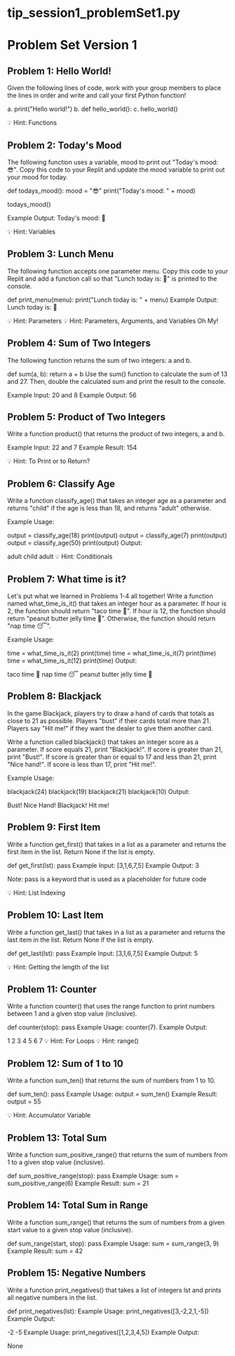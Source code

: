 # tip_session1_problemSet1.py
# Problem Set Version 1
## Problem 1: Hello World!
Given the following lines of code, work with your group members to place the lines in order and write and call your first Python function!

a. print("Hello world!")
b. def hello_world():
c. hello_world()

💡 Hint: Functions

## Problem 2: Today's Mood
The following function uses a variable, mood to print out "Today's mood: 😎". Copy this code to your Replit and update the mood variable to print out your mood for today.

def todays_mood():
    mood = "😎"
    print("Today's mood: " + mood)

todays_mood()

Example Output: Today's mood: 🥱

💡 Hint: Variables

## Problem 3: Lunch Menu
The following function accepts one parameter menu. Copy this code to your Replit and add a function call so that "Lunch today is: 🍕" is printed to the console.

def print_menu(menu):
    print("Lunch today is: " + menu)
Example Output: Lunch today is: 🍜

💡 Hint: Parameters
💡 Hint: Parameters, Arguments, and Variables Oh My!

## Problem 4: Sum of Two Integers
The following function returns the sum of two integers: a and b.

def sum(a, b):
    return a + b
Use the sum() function to calculate the sum of 13 and 27. Then, double the calculated sum and print the result to the console.

Example Input: 20 and 8
Example Output: 56


## Problem 5: Product of Two Integers
Write a function product() that returns the product of two integers, a and b.

Example Input: 22 and 7
Example Result: 154

💡 Hint: To Print or to Return?

## Problem 6: Classify Age
Write a function classify_age() that takes an integer age as a parameter and returns "child" if the age is less than 18, and returns "adult" otherwise.

Example Usage:

output = classify_age(18)
print(output)
output = classify_age(7)
print(output)
output = classify_age(50)
print(output)
Output:

adult
child
adult
💡 Hint: Conditionals

## Problem 7: What time is it?
Let's put what we learned in Problems 1-4 all together! Write a function named what_time_is_it() that takes an integer hour as a parameter.
If hour is 2, the function should return "taco time 🌮".
If hour is 12, the function should return "peanut butter jelly time 🥪”.
Otherwise, the function should return "nap time 😴".

Example Usage:

time = what_time_is_it(2)
print(time)
time = what_time_is_it(7)
print(time)
time = what_time_is_it(12)
print(time)
Output:

taco time 🌮
nap time 😴
peanut butter jelly time 🥪

## Problem 8: Blackjack
In the game Blackjack, players try to draw a hand of cards that totals as close to 21 as possible. Players "bust" if their cards total more than 21. Players say "Hit me!" if they want the dealer to give them another card.

Write a function called blackjack() that takes an integer score as a parameter.
If score equals 21, print "Blackjack!".
If score is greater than 21, print "Bust!".
If score is greater than or equal to 17 and less than 21, print "Nice hand!".
If score is less than 17, print "Hit me!".

Example Usage:

blackjack(24)
blackjack(19)
blackjack(21)
blackjack(10)
Output:

Bust!
Nice Hand!
Blackjack!
Hit me!

## Problem 9: First Item
Write a function get_first() that takes in a list as a parameter and returns the first item in the list. Return None if the list is empty.

def get_first(lst):
    pass
Example Input: [3,1,6,7,5]
Example Output: 3

Note: pass is a keyword that is used as a placeholder for future code

💡 Hint: List Indexing

## Problem 10: Last Item
Write a function get_last() that takes in a list as a parameter and returns the last item in the list. Return None if the list is empty.

def get_last(lst):
    pass
Example Input: [3,1,6,7,5]
Example Output: 5

💡 Hint: Getting the length of the list

## Problem 11: Counter
Write a function counter() that uses the range function to print numbers between 1 and a given stop value (inclusive).

def counter(stop):
    pass
Example Usage: counter(7). Example Output:

1
2
3
4
5
6
7
💡 Hint: For Loops
💡 Hint: range()

## Problem 12: Sum of 1 to 10
Write a function sum_ten() that returns the sum of numbers from 1 to 10.

def sum_ten():
    pass
Example Usage: output = sum_ten()
Example Result: output = 55

💡 Hint: Accumulator Variable

## Problem 13: Total Sum
Write a function sum_positive_range() that returns the sum of numbers from 1 to a given stop value (inclusive).

def sum_positive_range(stop):
    pass
Example Usage: sum = sum_positive_range(6)
Example Result: sum = 21


## Problem 14: Total Sum in Range
Write a function sum_range() that returns the sum of numbers from a given start value to a given stop value (inclusive).

def sum_range(start, stop):
    pass
Example Usage: sum = sum_range(3, 9)
Example Result: sum = 42


## Problem 15: Negative Numbers
Write a function print_negatives() that takes a list of integers lst and prints all negative numbers in the list.

def print_negatives(lst):
Example Usage: print_negatives([3,-2,2,1,-5])
Example Output:

-2
-5
Example Usage: print_negatives([1,2,3,4,5])
Example Output:

None
